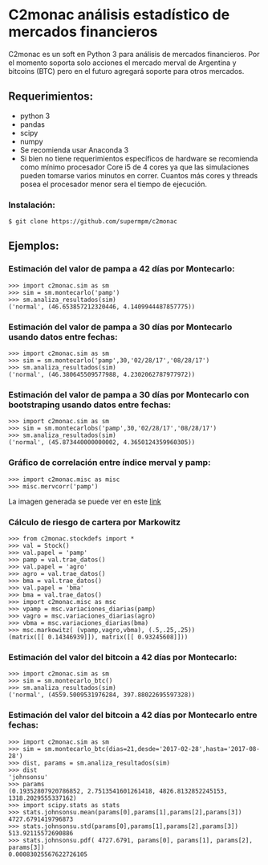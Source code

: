 # C2monac análisis estadístico de mercados financieros

C2monac es un soft en Python 3 para análisis de mercados financieros. Por el momento soporta solo acciones el mercado merval de Argentina y bitcoins (BTC) pero en el futuro agregará soporte para otros mercados.

## Requerimientos:

- python 3
- pandas
- scipy
- numpy
- Se recomienda usar Anaconda 3
- Si bien no tiene requerimientos específicos de hardware se recomienda como mínimo procesador Core i5 de 4 cores ya que las simulaciones pueden tomarse varios minutos en correr. Cuantos más cores y threads posea el procesador menor sera el tiempo de ejecución.



### Instalación:

```
$ git clone https://github.com/supermpm/c2monac
```

## Ejemplos:

### Estimación del valor de pampa a 42 días por Montecarlo:

```
>>> import c2monac.sim as sm
>>> sim = sm.montecarlo('pamp')
>>> sm.analiza_resultados(sim)
('normal', (46.653857212320446, 4.1409944487857775))
```

### Estimación del valor de pampa a 30 días por Montecarlo usando datos entre fechas:

```
>>> import c2monac.sim as sm
>>> sim = sm.montecarlo('pamp',30,'02/28/17','08/28/17')
>>> sm.analiza_resultados(sim)
('normal', (46.380645509577988, 4.2302062787977972))
```

### Estimación del valor de pampa a 30 días por Montecarlo con bootstraping usando datos entre fechas:

```
>>> import c2monac.sim as sm
>>> sim = sm.montecarlobs('pamp',30,'02/28/17','08/28/17')
>>> sm.analiza_resultados(sim)
('normal', (45.873440000000002, 4.3650124359960305))
```

### Gráfico de correlación entre índice merval y pamp:

```
>>> import c2monac.misc as misc
>>> misc.mervcorr('pamp')
```

La imagen generada se puede ver en este [link](http://10mp.net/gitimg/pampco.png)

### Cálculo de riesgo de cartera por Markowitz

```
>>> from c2monac.stockdefs import *
>>> val = Stock()
>>> val.papel = 'pamp'
>>> pamp = val.trae_datos()
>>> val.papel = 'agro'
>>> agro = val.trae_datos()
>>> bma = val.trae_datos()
>>> val.papel = 'bma'
>>> bma = val.trae_datos()
>>> import c2monac.misc as msc
>>> vpamp = msc.variaciones_diarias(pamp)
>>> vagro = msc.variaciones_diarias(agro)
>>> vbma = msc.variaciones_diarias(bma)
>>> msc.markowitz( (vpamp,vagro,vbma), (.5,.25,.25))
(matrix([[ 0.14346939]]), matrix([[ 0.93245608]]))
```

### Estimación del valor del bitcoin a 42 días por Montecarlo:

```
>>> import c2monac.sim as sm
>>> sim = sm.montecarlo_btc()
>>> sm.analiza_resultados(sim)
('normal', (4559.5009531976284, 397.88022695597328))
```

### Estimación del valor del bitcoin a 42 días por Montecarlo entre fechas:

```
>>> import c2monac.sim as sm
>>> sim = sm.montecarlo_btc(dias=21,desde='2017-02-28',hasta='2017-08-28')
>>> dist, params = sm.analiza_resultados(sim)
>>> dist
'johnsonsu'
>>> params
(0.19352807920786852, 2.7513541601261418, 4826.8132852245153, 1318.2029555337162)
>>> import scipy.stats as stats
>>> stats.johnsonsu.mean(params[0],params[1],params[2],params[3])
4727.6791419796873
>>> stats.johnsonsu.std(params[0],params[1],params[2],params[3])
513.92115572690886
>>> stats.johnsonsu.pdf( 4727.6791, params[0], params[1], params[2], params[3])
0.00083025567622726105
```
